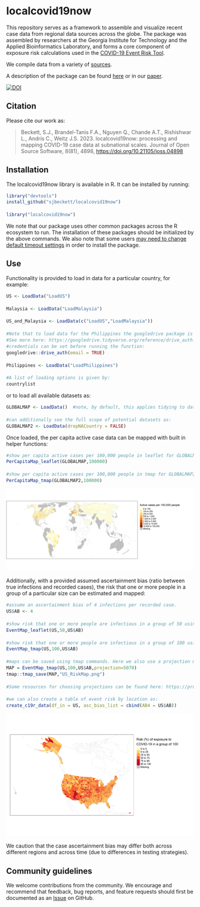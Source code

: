 # localcovid19now

This repository serves as a framework to assemble and visualize recent case data from regional data sources across the globe. The package was assembled by researchers at the Georgia Institute for Technology and the Applied Bioinformatics Laboratory, and forms a core component of exposure risk calculations used in the [COVID-19 Event Risk Tool](https://covid19risk.biosci.gatech.edu/).

We compile data from a variety of [sources](https://github.com/sjbeckett/localcovid19now/blob/main/DataSources.md).

A description of the package can be found [here](https://github.com/sjbeckett/localcovid19now/tree/main/paper) or in our [paper](https://doi.org/10.21105/joss.04898).

[![DOI](https://joss.theoj.org/papers/10.21105/joss.04898/status.svg)](https://doi.org/10.21105/joss.04898)


## Citation

Please cite our work as:
> Beckett, S.J., Brandel-Tanis F.A., Nguyen Q., Chande A.T., Rishishwar L., Andris C., Weitz J.S. 2023. localcovid19now: processing and mapping COVID-19 case data at subnational scales. Journal of Open Source Software, 8(81), 4898, https://doi.org/10.21105/joss.04898

## Installation

The localcovid19now library is available in R. It can be installed by running:

```R
library("devtools")
install_github("sjbeckett/localcovid19now")

library("localcovid19now")
```
We note that our package uses other common packages across the R ecosystem to run. The installation of these packages should be initialized by the above commands. We also note that some users [may need to change default timeout settings](https://github.com/sjbeckett/localcovid19now/issues/58) in order to install the package.

## Use

Functionality is provided to load in data for a particular country, for example:
```R
US <- LoadData("LoadUS")

Malaysia <- LoadData("LoadMalaysia")

US_and_Malaysia <- LoadData(c("LoadUS","LoadMalaysia"))

#Note that to load data for the Philippines the googledrive package is used, requiring users' google credentials. The permission to "See, edit, create, and delete all of your Google Drive files." needs to be checked for this to work.
#See more here: https://googledrive.tidyverse.org/reference/drive_auth.html
#credentials can be set before running the function:
googledrive::drive_auth(email = TRUE)

Philippines <- LoadData("LoadPhilippines")

#A list of loading options is given by:
countrylist

```
or to load all available datasets as:

```R
GLOBALMAP <- LoadData()  #note, by default, this applies tidying to data such that countries whose data is older than 30 days is dropped.

#can additionally see the full scope of potential datasets as:
GLOBALMAP2 <- LoadData(dropNACountry = FALSE) 
```

Once loaded, the per capita active case data can be mapped with built in helper functions: 
```R
#show per capita active cases per 100,000 people in leaflet for GLOBALMAP
PerCapitaMap_leaflet(GLOBALMAP,100000)

#show per capita active cases per 100,000 people in tmap for GLOBALMAP2
PerCapitaMap_tmap(GLOBALMAP2,100000)
```

![Active cases per capita across the globe](/inst/examples/Global_pc_tmap.png)

Additionally, with a provided assumed ascertainment bias (ratio between true infections and recorded cases), the risk that one or more people in a group of a particular size can be estimated and mapped:

```R
#assume an ascertainment bias of 4 infections per recorded case.
US$AB <- 4 

#show risk that one or more people are infectious in a group of 50 using leaflet
EventMap_leaflet(US,50,US$AB)

#show risk that one or more people are infectious in a group of 100 using tmap
EventMap_tmap(US,100,US$AB)

#maps can be saved using tmap commands. Here we also use a projection more suited to the US:
MAP = EventMap_tmap(US,100,US$AB,projection=5070)
tmap::tmap_save(MAP,"US_RiskMap.png")

#Some resources for choosing projections can be found here: https://proj.org/usage/index.html and here: https://epsg.io/ and 

#we can also create a table of event risk by location as:
create_c19r_data(df_in = US, asc_bias_list = cbind(AB4 = US$AB))
```

![event risk in the US](/inst/examples/US_RiskMap.png)

We caution that the case ascertainment bias may differ both across different regions and across time (due to differences in testing strategies).


## Community guidelines

We welcome contributions from the community. We encourage and recommend that feedback, bug reports, and feature requests should first be documented as an [Issue](https://github.com/sjbeckett/localcovid19now/issues/) on GitHub.
